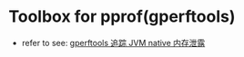 # Toolbox for pprof(gperftools)

- refer to see: [gperftools 追踪 JVM native 内存泄露](https://www.notion.so/gperftools-JVM-native-4aecf52bf9ed4e56a2519396119ec404)

